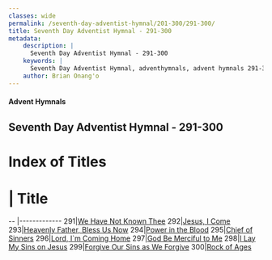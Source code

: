 ```yaml
---
classes: wide
permalink: /seventh-day-adventist-hymnal/201-300/291-300/
title: Seventh Day Adventist Hymnal - 291-300
metadata:
    description: |
      Seventh Day Adventist Hymnal - 291-300
    keywords: |
      Seventh Day Adventist Hymnal, adventhymnals, advent hymnals 291-300
    author: Brian Onang'o
---
```


#### Advent Hymnals
## Seventh Day Adventist Hymnal - 291-300

# Index of Titles
# | Title                        
-- |-------------
291|[We Have Not Known Thee](/seventh-day-adventist-hymnal/201-300/291-300/We-Have-Not-Known-Thee)
292|[Jesus, I Come](/seventh-day-adventist-hymnal/201-300/291-300/Jesus,-I-Come)
293|[Heavenly Father, Bless Us Now](/seventh-day-adventist-hymnal/201-300/291-300/Heavenly-Father,-Bless-Us-Now)
294|[Power in the Blood](/seventh-day-adventist-hymnal/201-300/291-300/Power-in-the-Blood)
295|[Chief of Sinners](/seventh-day-adventist-hymnal/201-300/291-300/Chief-of-Sinners)
296|[Lord, I\`m Coming Home](/seventh-day-adventist-hymnal/201-300/291-300/Lord,-I`m-Coming-Home)
297|[God Be Merciful to Me](/seventh-day-adventist-hymnal/201-300/291-300/God-Be-Merciful-to-Me)
298|[I Lay My Sins on Jesus](/seventh-day-adventist-hymnal/201-300/291-300/I-Lay-My-Sins-on-Jesus)
299|[Forgive Our Sins as We Forgive](/seventh-day-adventist-hymnal/201-300/291-300/Forgive-Our-Sins-as-We-Forgive)
300|[Rock of Ages](/seventh-day-adventist-hymnal/201-300/291-300/Rock-of-Ages)